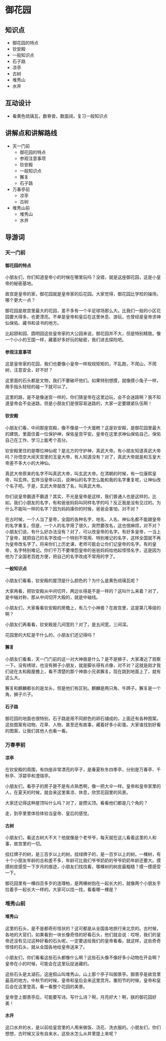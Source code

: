 # 御花园

## 知识点

- 御花园的特点
- 钦安殿
- 一般知识点
- 石子路
- 凉亭
- 古树
- 堆秀山
- 水井

## 互动设计

- 看黄色琉璃瓦，数脊兽，数面阔，复习一般知识点

## 讲解点和讲解路线

- 天一门前
  - 御花园的特点
  - 参观注意事项
  - 钦安殿
  - 一般知识点
  - 獬豸
  - 石子路
- 万春亭前
  - 凉亭
  - 古树
- 堆秀山前
  - 堆秀山
  - 水井

## 导游词

### 天一门前

#### 御花园的特点

小朋友们，你们知道皇帝小的时候在哪里玩吗？没错，就是这座御花园，这是小皇帝的秘密基地。

故宫是皇帝的家，御花园就是皇帝家的后花园。大家觉得，御花园比学校的操场，哪个更大一点？

御花园是故宫里最大的花园，差不多有一个半足球场那么大。比我们一般的小区花园要大得多，也更漂亮。不单是皇帝和皇后在这里休息、游玩，也曾经是皇帝求神仙保佑、藏书和读书的地方。

比起颐和园、圆明园这些皇帝家的大公园来说，御花园并不大，但是特别精致。像一个小小的王国一样，藏着好多好玩的秘密，我们进去探险吧。

#### 参观注意事项

这是皇帝家的花园，我们也要像小皇帝一样规规矩矩的，不乱跑，不爬山，不爬树，注意安全，好不好？

这里面的石头都是文物，我们不要破坏他们。如果特别想摸，就像摸小兔子一样，用手指头轻轻的碰一下就可以了。

这里的路，是不是像迷宫一样的，你们猜皇帝在这里边玩，会不会迷路啊？我不知道皇帝会不会迷路，但是小朋友们是很容易迷路的，大家一定要跟紧队伍啊！

#### 钦安殿

小朋友们看，中间那座宫殿，像不像是一个大蛋糕？这是钦安殿，是御花园里最大的建筑。里面住着一位保护神，保佑皇宫平安。皇帝在这里求神仙保佑自己，保佑自己在工作、学习上能考个高分。

钦安殿里住的是哪位神仙呢？是北方的守护神，真武大帝。有小朋友知道真武大帝吗？孙悟空大闹天宫里的玉皇大帝，有人知道没有？对了，真武大帝就是和玉皇大帝差不多大小的大神仙。

真武大帝原来的名字不叫真武大帝，叫玄武大帝。在清朝的时候，有一位康熙皇帝，叫玄烨。玄烨当皇帝以后，说神仙的名字怎么能和我的名字重复呢，让神仙改个名子吧。于是，玄武大帝就改了名，叫真武大帝。

你们说皇帝霸道不霸道？其实，不光是皇帝是这样，我们普通人也是这样的。比如，我们小朋友的名字，有和爸爸妈妈叫同样名字的吗？反正我是没有见过的。为什么不能叫一样的名字？因为妈妈揍你的时候，爸爸会害怕，对不对？

在古时候，一个人当了皇帝，全国的各种名字，地名、人名、神仙名都不能跟皇帝的名字重复。但是，一个人的名字用了很久，突然要改名，这也很麻烦，对不对？小朋友们说，有什么好办法没有？对了，可以改皇帝的名字。有好多皇帝，一当上了皇帝，就把自己的名字改成一个特别不常用、特别难记的名字，这样全国就不再为皇帝改名字了。将来你们上历史课，老师可能会让你们记皇帝的名字。有的皇帝，名字特别难记。你们千万不要埋怨皇帝的爸爸妈妈给他起怪怪名字，这是因为他为了全国老百姓方便，把自己的名字改成不常用的字了。

#### 一般知识点

小朋友们看看，钦安殿的屋顶是什么颜色的？为什么是黄色琉璃瓦呢？

大家再看，把钦安殿从中间切开，两边长得是不是一样的？这叫什么来着？对了，是中轴对称，那从中间切开大殿的，就是中轴线。

小朋友们，大家看看钦安殿的房檐上，有几个小神兽？在故宫里，这是第几等级的啊？

小朋友们再看看，钦安殿是几间宽的？对了，是五间宽，三间深。

花园里的大缸是干什么的，小朋友们还记得吗？

#### 獬豸

小朋友们看看，天一门门前的这一对大神兽是什么？是不是狮子，大家凑近了观察一下。没有绣球，也没有狮子小朋友，就是脚长得有点像，对不对？这就是刚才我们说在太和殿屋檐上，看不清楚的那个神兽小兄弟獬豸。现在跳到地面上了，就有这么大。

獬豸和麒麟都长的是龙头，但是他们有区别。麒麟是两只角、牛蹄子。獬豸是一个角，狮子爪子。

#### 石子路

御花园的地面也很特别，石子路是用不同颜色的卵石铺成的，上面还有各种图案。这些图案有动物、花草、人物，甚至还有故事，藏着好多小彩蛋。大家谁找到好看的图案，让我们其他人也看一看。

### 万春亭前

#### 凉亭

在钦安殿的周围，有四座非常漂亮的亭子，是春夏秋冬四季亭，分别是万春亭、千秋亭、浮碧亭和澄瑞亭。

小朋友们，看亭子的房子是不是有点熟悉啊，像一把大伞一样。皇帝和皇帝家里的人，在夏天的时候，就会来这里乘凉、休息，欣赏花园里的风景。

大家还记得这种屋顶叫什么吗？对了，是攒尖顶。看看他们都是几个角的？

走，到亭里里体验体验当皇帝、皇后的感觉。

#### 古树

小朋友们，看这古树大不大？他就像是个老爷爷，每天就在这儿看着这里的人和事，故宫里的一切。

挂红牌子的树，是三百岁以上的树。挂绿牌子的，是一百岁以上的树。一棵树，有十个小朋友年龄的总和差不多，年龄可比我们爷爷奶奶的爷爷奶奶年龄还要大。摸摸树皮感受一下岁月的痕迹，小朋友们找找看，哪棵树的树皮最粗糙？摸一摸感受一下。

御花园里有一棵四百多岁的连理柏，是两棵树抱在一起长大的，就像两个小朋友手拉着手一起长大一样的。大家可以找一找，看看哪一棵是？

### 堆秀山前

#### 堆秀山

这里的石头，是不是都奇形怪状的？这可都是从全国各地旅行来北京的。古时候，各地的大官们，如果看到一块长像奇怪的好看石头，他们就会说：哎呀，我们的皇帝还没有见过这种好看的石头呢，一定要送给我们的皇帝看看。就这样，这些奇奇怪怪的石头，就从全国各地给皇帝送来了。

小朋友们，你们看看这些石头都像什么啊？这些石头像不像好多小动物在开会啊？皇帝在小的时候，可能会在这里玩捉迷藏的。

这些石头是太湖石，这座假山叫堆秀山，山上那个亭子叫御景亭。御景亭是故宫里最高的地方。中秋节的时候，皇帝和皇后会来这里赏月。重阳节的时候，皇帝和皇后会在这里登高，看一看整个花园的美景。

皇帝登上御景亭后，可能要写诗。写什么诗？啊，月亮好大！啊，朕的御花园好美！

#### 水井

这口水井的水，是以前给皇宫里的人用来做饭、浇花、洗衣服的。小朋友们，你们想想，古时候又没有自来水，这些水怎么从井里提上来呢？
